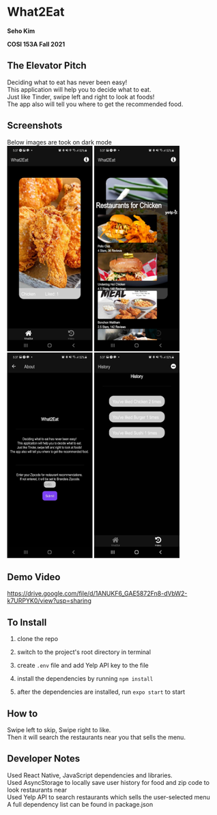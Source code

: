 # What2Eat

**Seho Kim**

**COSI 153A Fall 2021**

## The Elevator Pitch
Deciding what to eat has never been easy!\
This application will help you to decide what to eat.\
Just like Tinder, swipe left and right to look at foods!\
The app also will tell you where to get the recommended food.

## Screenshots
Below images are took on dark mode\
<img src="assets/images/screenshot1.jpg" width="200" height="480">
<img src="assets/images/screenshot2.jpg" width="200" height="480">
<img src="assets/images/screenshot3.jpg" width="200" height="480">
<img src="assets/images/screenshot4.jpg" width="200" height="480">

## Demo Video
https://drive.google.com/file/d/1ANUKF6_GAE5872Fn8-dVbW2-k7URPYK0/view?usp=sharing

## To Install

1. clone the repo

2. switch to the project's root directory in terminal

3. create `.env` file and add Yelp API key to the file

3. install the dependencies by running `npm install` 

4. after the dependencies are installed, run `expo start` to start

## How to
Swipe left to skip, Swipe right to like.\
Then it will search the restaurants near you that sells the menu.

## Developer Notes
Used React Native, JavaScript dependencies and libraries.\
Used AsyncStorage to locally save user history for food and zip code to look restaurants near\
Used Yelp API to search restaurants which sells the user-selected menu \
A full dependency list can be found in package.json
